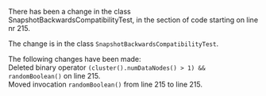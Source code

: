 There has been a change in the class SnapshotBackwardsCompatibilityTest, in the section of code starting on line nr 215.
  
The change is in the class ```SnapshotBackwardsCompatibilityTest```.
  
The following changes have been made:  
Deleted binary operator ```(cluster().numDataNodes() > 1) && randomBoolean()``` on line 215.  
Moved invocation ```randomBoolean()``` from line 215 to line 215.  
